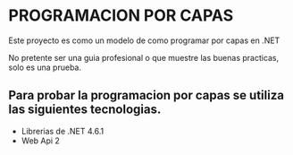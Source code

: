 # PROGRAMACION POR CAPAS
Este proyecto es como un modelo de como programar por capas en .NET

No pretente ser una guia profesional o que muestre las buenas practicas, solo es una prueba.

## Para probar la programacion por capas se utiliza las siguientes tecnologias.
* Librerias de .NET 4.6.1
* Web Api 2
